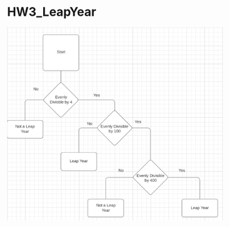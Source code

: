 # HW3_LeapYear
![Flow chart for my leap year program](https://github.com/gcrew99/HW3_LeapYear/blob/main/Capture.PNG)
